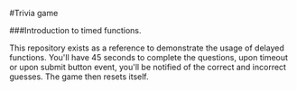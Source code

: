 #Trivia game

###Introduction to timed functions.

This repository exists as a reference to demonstrate the usage of delayed functions. You'll have 45 seconds to complete the questions, upon timeout or upon submit button event, you'll be notified of the correct and incorrect guesses. The game then resets itself.
